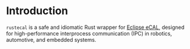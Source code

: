 # Introduction

`rustecal` is a safe and idiomatic Rust wrapper for [Eclipse eCAL](https://github.com/eclipse-ecal/ecal), designed for high-performance interprocess communication (IPC) in robotics, automotive, and embedded systems.

